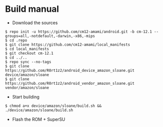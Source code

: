# Build manual

* Download the sources
```
$ repo init -u https://github.com/cm12-amami/android.git -b cm-12.1 --groups=all,-notdefault,-darwin,-x86,-mips
$ cd .repo
$ git clone https://github.com/cm12-amami/local_manifests 
$ cd local_manifests 
$ git checkout cm-12.1 
$ cd ../.. 
$ repo sync --no-tags
$ git clone https://github.com/R0rt1z2/android_device_amazon_sloane.git device/amazon/sloane
$ git clone https://github.com/R0rt1z2/android_vendor_amazon_sloane.git vendor/amazon/sloane
```

* Start building
```
$ chmod a+x device/amazon/sloane/build.sh && ./device/amazon/sloane/build.sh
```

* Flash the ROM + SuperSU
